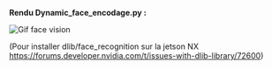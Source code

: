 

**Rendu Dynamic_face_encodage.py :**

![Gif face vision](Face_Vision_Dynamic.gif)


(Pour installer dlib/face_recognition sur la jetson NX
https://forums.developer.nvidia.com/t/issues-with-dlib-library/72600)

